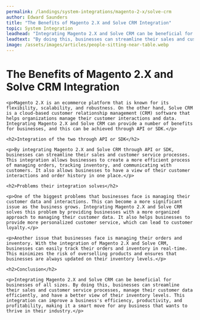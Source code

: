 ```yaml
---
permalink: /landings/system-integrations/magento-2-x/solve-crm
author: Edward Saunders
title: "The Benefits of Magento 2.X and Solve CRM Integration"
topic: System Integration
leadhead: "Integrating Magento 2.X and Solve CRM can be beneficial for businesses of all sizes"
leadtext: "By doing this, businesses can streamline their sales and customer service processes, manage their customer data efficiently, and have a better view of their inventory levels. This integration can improve a business's efficiency, productivity, and profitability, making it a smart move for any business that wants to thrive in their industry."
image: /assets/images/articles/people-sitting-near-table.webp
---
```

<div class="arttext">	<h1>The Benefits of Magento 2.X and Solve CRM Integration</h1>
	
	<p>Magento 2.X is an ecommerce platform that is known for its flexibility, scalability, and robustness. On the other hand, Solve CRM is a cloud-based customer relationship management (CRM) software that helps organizations manage their customer interactions and data. Integrating Magento 2.X and Solve CRM can provide a number of benefits for businesses, and this can be achieved through API or SDK.</p>
	
	<h2>Integration of the two through API or SDK</h2>
	
	<p>By integrating Magento 2.X and Solve CRM through API or SDK, businesses can streamline their sales and customer service processes. This integration allows businesses to create a more efficient process of managing orders, tracking inventory, and communicating with customers. It also allows businesses to have a view of their customer interactions and order history in one place.</p>
	
	<h2>Problems their integration solves</h2>
	
	<p>One of the biggest problems that businesses face is managing their customer data and interactions. This can become a more significant issue as the business grows. Integrating Magento 2.X and Solve CRM solves this problem by providing businesses with a more organized approach to managing their customer data. It also helps businesses to provide more personalized customer service, which can lead to customer loyalty.</p>
	
	<p>Another issue that businesses face is managing their orders and inventory. With the integration of Magento 2.X and Solve CRM, businesses can easily track their orders and inventory in real-time. This minimizes the risk of overselling products and ensures that businesses are always updated on their inventory levels.</p>
	
	<h2>Conclusion</h2>
	
	<p>Integrating Magento 2.X and Solve CRM can be beneficial for businesses of all sizes. By doing this, businesses can streamline their sales and customer service processes, manage their customer data efficiently, and have a better view of their inventory levels. This integration can improve a business's efficiency, productivity, and profitability, making it a smart move for any business that wants to thrive in their industry.</p>
	
</div>